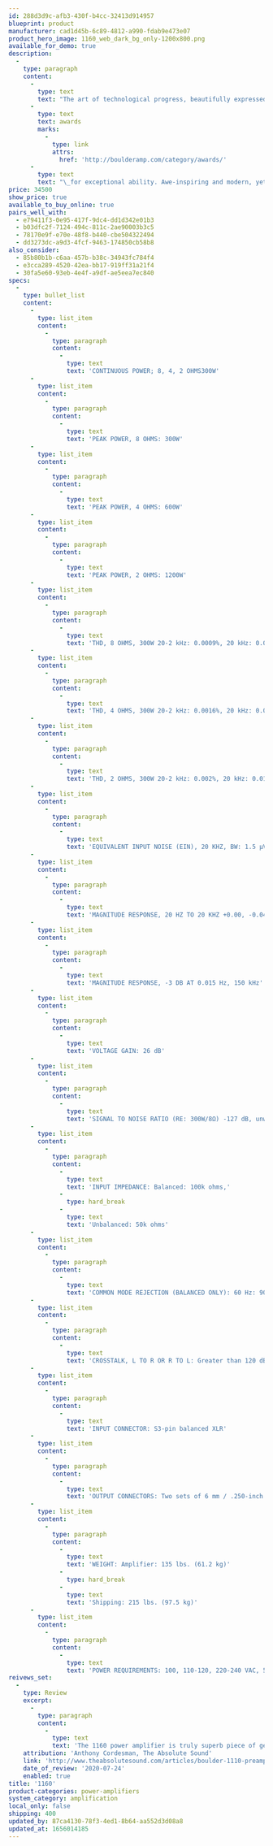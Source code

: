 ```yaml
---
id: 288d3d9c-afb3-430f-b4cc-32413d914957
blueprint: product
manufacturer: cad1d45b-6c89-4812-a990-fdab9e473e07
product_hero_image: 1160_web_dark_bg_only-1200x800.png
available_for_demo: true
description:
  -
    type: paragraph
    content:
      -
        type: text
        text: "The art of technological progress, beautifully expressed in the art of visual\_design, in an amplifier of truly remarkable\_ability. Let us present to you the Boulder 1160 Stereo Power Amplifier, recognized by media and editors in the US, Taiwan, France, China, England, Japan, Poland, Hong Kong, and Italy with eleven\_"
      -
        type: text
        text: awards
        marks:
          -
            type: link
            attrs:
              href: 'http://boulderamp.com/category/awards/'
      -
        type: text
        text: "\_for exceptional ability. Awe-inspiring and modern, yet\_staying true to Boulder’s long-standing guiding principle: maximize\_performance. Every circuit has\_been refined and every mechanical\_detail has been optimized. Everything about the 1160 is\_executed\_to a spectacularly\_high standard. As a result, it is\_exactly what you would expect: brilliant."
price: 34500
show_price: true
available_to_buy_online: true
pairs_well_with:
  - e79411f3-0e95-417f-9dc4-dd1d342e01b3
  - b03dfc2f-7124-494c-811c-2ae90003b3c5
  - 78170e9f-e70e-48f8-b440-cbe504322494
  - dd3273dc-a9d3-4fcf-9463-174850cb58b8
also_consider:
  - 85b80b1b-c6aa-457b-b38c-34943fc784f4
  - e3cca289-4520-42ea-bb17-919ff31a21f4
  - 30fa5e60-93eb-4e4f-a9df-ae5eea7ec840
specs:
  -
    type: bullet_list
    content:
      -
        type: list_item
        content:
          -
            type: paragraph
            content:
              -
                type: text
                text: 'CONTINUOUS POWER; 8, 4, 2 OHMS300W'
      -
        type: list_item
        content:
          -
            type: paragraph
            content:
              -
                type: text
                text: 'PEAK POWER, 8 OHMS: 300W'
      -
        type: list_item
        content:
          -
            type: paragraph
            content:
              -
                type: text
                text: 'PEAK POWER, 4 OHMS: 600W'
      -
        type: list_item
        content:
          -
            type: paragraph
            content:
              -
                type: text
                text: 'PEAK POWER, 2 OHMS: 1200W'
      -
        type: list_item
        content:
          -
            type: paragraph
            content:
              -
                type: text
                text: 'THD, 8 OHMS, 300W 20-2 kHz: 0.0009%, 20 kHz: 0.0048%'
      -
        type: list_item
        content:
          -
            type: paragraph
            content:
              -
                type: text
                text: 'THD, 4 OHMS, 300W 20-2 kHz: 0.0016%, 20 kHz: 0.0071%'
      -
        type: list_item
        content:
          -
            type: paragraph
            content:
              -
                type: text
                text: 'THD, 2 OHMS, 300W 20-2 kHz: 0.002%, 20 kHz: 0.0130%'
      -
        type: list_item
        content:
          -
            type: paragraph
            content:
              -
                type: text
                text: 'EQUIVALENT INPUT NOISE (EIN), 20 KHZ, BW: 1.5 μV'
      -
        type: list_item
        content:
          -
            type: paragraph
            content:
              -
                type: text
                text: 'MAGNITUDE RESPONSE, 20 HZ TO 20 KHZ +0.00, -0.04 dB'
      -
        type: list_item
        content:
          -
            type: paragraph
            content:
              -
                type: text
                text: 'MAGNITUDE RESPONSE, -3 DB AT 0.015 Hz, 150 kHz'
      -
        type: list_item
        content:
          -
            type: paragraph
            content:
              -
                type: text
                text: 'VOLTAGE GAIN: 26 dB'
      -
        type: list_item
        content:
          -
            type: paragraph
            content:
              -
                type: text
                text: 'SIGNAL TO NOISE RATIO (RE: 300W/8Ω) -127 dB, unweighted, 20 to 22 kHz'
      -
        type: list_item
        content:
          -
            type: paragraph
            content:
              -
                type: text
                text: 'INPUT IMPEDANCE: Balanced: 100k ohms,'
              -
                type: hard_break
              -
                type: text
                text: 'Unbalanced: 50k ohms'
      -
        type: list_item
        content:
          -
            type: paragraph
            content:
              -
                type: text
                text: 'COMMON MODE REJECTION (BALANCED ONLY): 60 Hz: 90 dB, 10 kHz: 70 dB'
      -
        type: list_item
        content:
          -
            type: paragraph
            content:
              -
                type: text
                text: 'CROSSTALK, L TO R OR R TO L: Greater than 120 dB'
      -
        type: list_item
        content:
          -
            type: paragraph
            content:
              -
                type: text
                text: 'INPUT CONNECTOR: S3-pin balanced XLR'
      -
        type: list_item
        content:
          -
            type: paragraph
            content:
              -
                type: text
                text: 'OUTPUT CONNECTORS: Two sets of 6 mm / .250-inch wingscrews'
      -
        type: list_item
        content:
          -
            type: paragraph
            content:
              -
                type: text
                text: 'WEIGHT: Amplifier: 135 lbs. (61.2 kg)'
              -
                type: hard_break
              -
                type: text
                text: 'Shipping: 215 lbs. (97.5 kg)'
      -
        type: list_item
        content:
          -
            type: paragraph
            content:
              -
                type: text
                text: 'POWER REQUIREMENTS: 100, 110-120, 220-240 VAC, 50-60 Hz'
reivews_set:
  -
    type: Review
    excerpt:
      -
        type: paragraph
        content:
          -
            type: text
            text: 'The 1160 power amplifier is truly superb piece of gear. It does have its own sound character, and this is audible even using a wide variety of front ends, interconnects, cables, and speakers. If you are building or improving a great system, you still need to listen carefully to the Boulders’ nuances and give it the same attention you do in auditioning every other component. You also need to be aware that you will hear the different mix of nuances imposed by your other components once you insert them into your particular system.'
    attribution: 'Anthony Cordesman, The Absolute Sound'
    link: 'http://www.theabsolutesound.com/articles/boulder-1110-preamplifier-and-1160-power-amplifier/?page=3'
    date_of_review: '2020-07-24'
    enabled: true
title: '1160'
product-categories: power-amplifiers
system_category: amplification
local_only: false
shipping: 400
updated_by: 87ca4130-78f3-4ed1-8b64-aa552d3d08a8
updated_at: 1656014185
---
```

